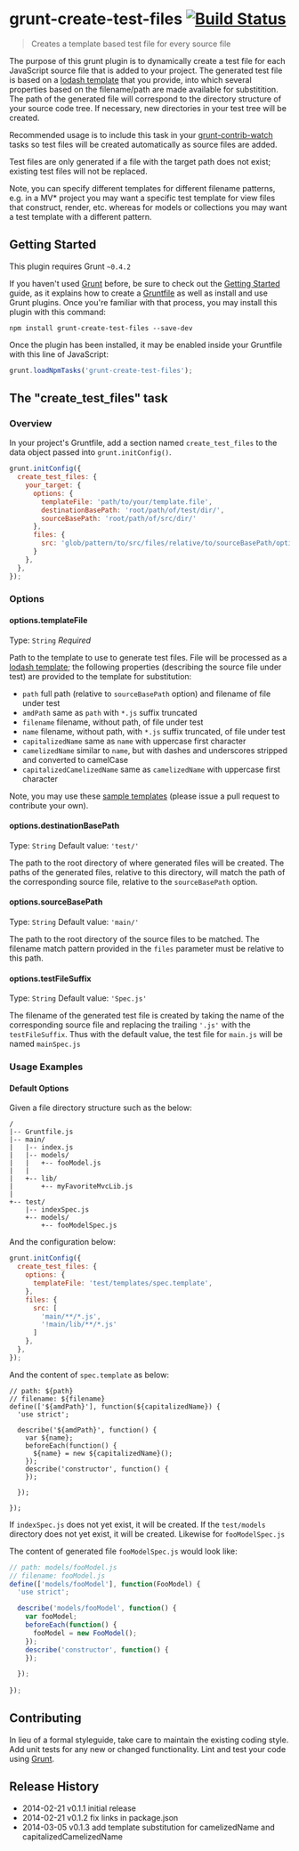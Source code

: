 # grunt-create-test-files [![Build Status](https://travis-ci.org/bruceharris/grunt-create-test-files.png?branch=master)](https://travis-ci.org/bruceharris/grunt-create-test-files)

> Creates a template based test file for every source file

The purpose of this grunt plugin is to dynamically create a test file for each JavaScript source file that is added to your project. The generated test file is based on a [lodash template](http://lodash.com/docs#template) that you provide, into which several properties based on the filename/path are made available for substitition. The path of the generated file will correspond to the directory structure of your source code tree. If necessary, new directories in your test tree will be created.

Recommended usage is to include this task in your [grunt-contrib-watch](https://www.npmjs.org/package/grunt-contrib-watch) tasks so test files will be created automatically as source files are added.

Test files are only generated if a file with the target path does not exist; existing test files will not be replaced.

Note, you can specify different templates for different filename patterns, e.g. in a MV* project you may want a specific test template for view files that construct, render, etc. whereas for models or collections you may want a test template with a different pattern.

## Getting Started
This plugin requires Grunt `~0.4.2`

If you haven't used [Grunt](http://gruntjs.com/) before, be sure to check out the [Getting Started](http://gruntjs.com/getting-started) guide, as it explains how to create a [Gruntfile](http://gruntjs.com/sample-gruntfile) as well as install and use Grunt plugins. Once you're familiar with that process, you may install this plugin with this command:

```shell
npm install grunt-create-test-files --save-dev
```

Once the plugin has been installed, it may be enabled inside your Gruntfile with this line of JavaScript:

```js
grunt.loadNpmTasks('grunt-create-test-files');
```

## The "create_test_files" task

### Overview
In your project's Gruntfile, add a section named `create_test_files` to the data object passed into `grunt.initConfig()`.

```js
grunt.initConfig({
  create_test_files: {
    your_target: {
      options: {
        templateFile: 'path/to/your/template.file',
        destinationBasePath: 'root/path/of/test/dir/',
        sourceBasePath: 'root/path/of/src/dir/'
      },
      files: {
        src: 'glob/pattern/to/src/files/relative/to/sourceBasePath/option/e/g/**/*.js'
      }
    },
  },
});
```

### Options

#### options.templateFile
Type: `String`
*Required*

Path to the template to use to generate test files. File will be processed as a [lodash template](http://lodash.com/docs#template); the following properties (describing the source file under test) are provided to the template for substitution:

* `path` full path (relative to `sourceBasePath` option) and filename of file under test
* `amdPath` same as `path` with `*.js` suffix truncated
* `filename` filename, without path, of file under test
* `name` filename, without path, with `*.js` suffix truncated, of file under test
* `capitalizedName` same as `name` with uppercase first character
* `camelizedName` similar to `name`, but with dashes and underscores stripped and converted to camelCase
* `capitalizedCamelizedName` same as `camelizedName` with uppercase first character

Note, you may use these [sample templates](https://github.com/bruceharris/grunt-create-test-files/tree/master/sample_templates) (please issue a pull request to contribute your own).

#### options.destinationBasePath
Type: `String`
Default value: `'test/'`

The path to the root directory of where generated files will be created. The paths of the generated files, relative to this directory, will match the path of the corresponding source file, relative to the `sourceBasePath` option.

#### options.sourceBasePath
Type: `String`
Default value: `'main/'`

The path to the root directory of the source files to be matched. The filename match pattern provided in the `files` parameter must be relative to this path.

#### options.testFileSuffix
Type: `String`
Default value: `'Spec.js'`

The filename of the generated test file is created by taking the name of the corresponding source file and replacing the trailing `'.js'` with the `testFileSuffix`. Thus with the default value, the test file for `main.js` will be named `mainSpec.js`

### Usage Examples

#### Default Options

Given a file directory structure such as the below:
```
/
|-- Gruntfile.js
|-- main/
|   |-- index.js
|   |-- models/
|   |   +-- fooModel.js
|   |
|   +-- lib/
|       +-- myFavoriteMvcLib.js
|
+-- test/
    |-- indexSpec.js
    +-- models/
        +-- fooModelSpec.js
```

And the configuration below:
```js
grunt.initConfig({
  create_test_files: {
    options: {
      templateFile: 'test/templates/spec.template',
    },
    files: {
      src: [
        'main/**/*.js',
        '!main/lib/**/*.js'
      ]
    },
  },
});
```

And the content of `spec.template` as below:
```
// path: ${path}
// filename: ${filename}
define(['${amdPath}'], function(${capitalizedName}) {
  'use strict';

  describe('${amdPath}', function() {
    var ${name};
    beforeEach(function() {
      ${name} = new ${capitalizedName}();
    });
    describe('constructor', function() {
    });

  });
  
});
```

If `indexSpec.js` does not yet exist, it will be created. If the `test/models` directory does not yet exist, it will be created. Likewise for `fooModelSpec.js`


The content of generated file `fooModelSpec.js` would look like:
```js
// path: models/fooModel.js
// filename: fooModel.js
define(['models/fooModel'], function(FooModel) {
  'use strict';

  describe('models/fooModel', function() {
    var fooModel;
    beforeEach(function() {
      fooModel = new FooModel();
    });
    describe('constructor', function() {
    });

  });
  
});
```

## Contributing
In lieu of a formal styleguide, take care to maintain the existing coding style. Add unit tests for any new or changed functionality. Lint and test your code using [Grunt](http://gruntjs.com/).

## Release History

* 2014-02-21 v0.1.1 initial release
* 2014-02-21 v0.1.2 fix links in package.json
* 2014-03-05 v0.1.3 add template substitution for camelizedName and capitalizedCamelizedName
